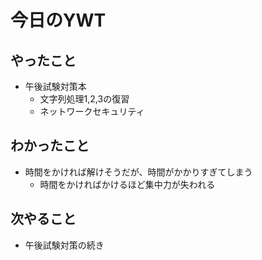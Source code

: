 # 今日のYWT

## やったこと

- 午後試験対策本
  - 文字列処理1,2,3の復習
  - ネットワークセキュリティ

## わかったこと

- 時間をかければ解けそうだが、時間がかかりすぎてしまう
  - 時間をかければかけるほど集中力が失われる

## 次やること

- 午後試験対策の続き
